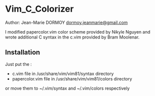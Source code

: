 # Vim_C_Colorizer

Author: Jean-Marie DORMOY	<dormoy.jeanmarie@gmail.com>

I modified papercolor.vim color scheme provided by Nikyle Nguyen and wrote
additional C syntax in the c.vim provided by Bram Moolenar.

## Installation ##

Just put the :
* c.vim file in /usr/share/vim/vim81/syntax directory
* papercolor.vim file in /usr/share/vim/vim81/colors directory

or move them to ~/.vim/syntax and ~/.vim/colors respectively
